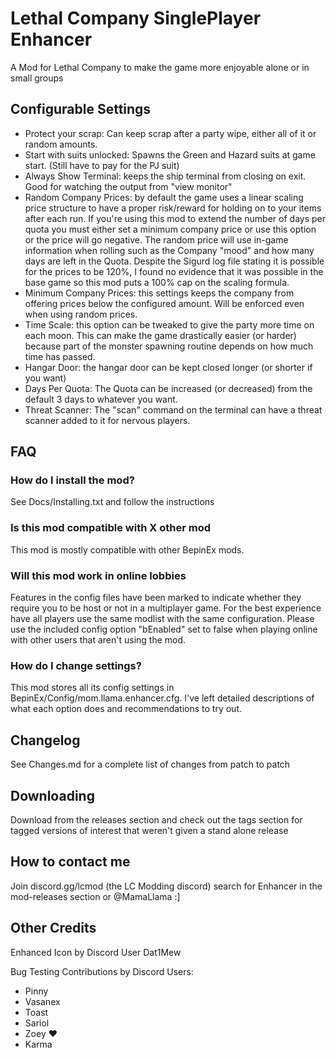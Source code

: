 # Lethal Company SinglePlayer Enhancer
A Mod for Lethal Company to make the game more enjoyable alone or in small groups

## Configurable Settings
*  Protect your scrap: Can keep scrap after a party wipe, either all of it or random amounts.
*  Start with suits unlocked: Spawns the Green and Hazard suits at game start. (Still have to pay for the PJ suit)
*  Always Show Terminal: keeps the ship terminal from closing on exit. Good for watching the output from "view monitor"
*  Random Company Prices: by default the game uses a linear scaling price structure to have a proper risk/reward for holding on to your items after each run. If you're using this mod to extend the number of days per quota you must either set a minimum company price or use this option or the price will go negative. The random price will use in-game information when rolling such as the Company "mood" and how many days are left in the Quota. Despite the Sigurd
log file stating it is possible for the prices to be 120%, I found no evidence that it was
possible in the base game so this mod puts a 100% cap on the scaling formula.
*  Minimum Company Prices: this settings keeps the company from offering prices below the configured amount. Will be enforced even when using random prices.
*  Time Scale: this option can be tweaked to give the party more time on each moon. This can make the game drastically easier (or harder) because part of the monster spawning routine depends on how much time has passed.
*  Hangar Door: the hangar door can be kept closed longer (or shorter if you want)
*  Days Per Quota: The Quota can be increased (or decreased) from the default 3 days to whatever you want.
*  Threat Scanner: The "scan" command on the terminal can have a threat scanner added to it for nervous players.

## FAQ

### How do I install the mod?
See Docs/Installing.txt and follow the instructions

### Is this mod compatible with X other mod
This mod is mostly compatible with other BepinEx mods.

### Will this mod work in online lobbies
Features in the config files have been marked to indicate whether they require you to be host or not in a multiplayer game. For the best experience have all players use the same modlist with the same configuration. Please use the included config option "bEnabled" set to false when playing online with other users that aren't using the mod.

### How do I change settings?
This mod stores all its config settings in BepinEx/Config/mom.llama.enhancer.cfg. I've left detailed descriptions of what each option does and recommendations to try out.

## Changelog

See Changes.md for a complete list of changes from patch to patch

## Downloading

Download from the releases section and check out the tags section for tagged versions of interest that weren't given a stand alone release

## How to contact me
Join discord.gg/lcmod (the LC Modding discord) search for Enhancer in the mod-releases section or @MamaLlama :]

## Other Credits

Enhanced Icon by Discord User Dat1Mew

Bug Testing Contributions by Discord Users:
*  Pinny
*  Vasanex
*  Toast
*  Sariol
*  Zoey ♥
*  Karma